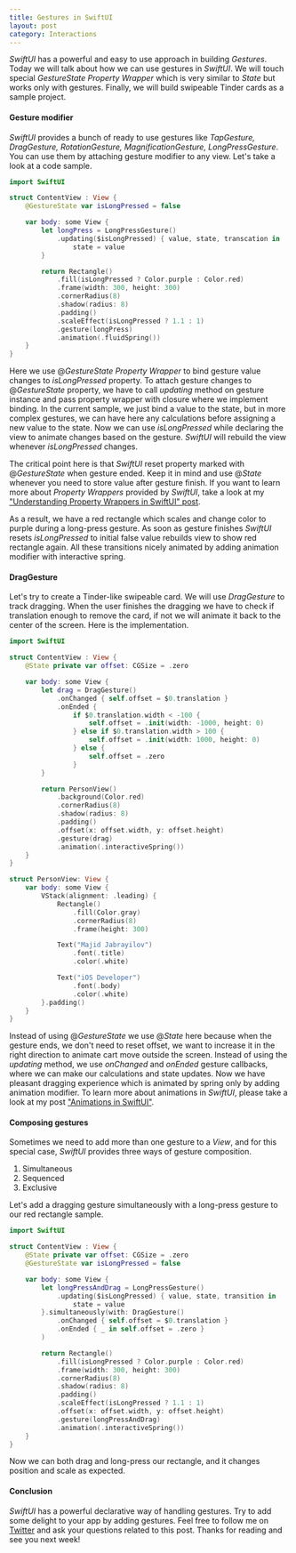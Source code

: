 ```yaml
---
title: Gestures in SwiftUI
layout: post
category: Interactions
---
```


*SwiftUI* has a powerful and easy to use approach in building *Gestures*. Today we will talk about how we can use gestures in *SwiftUI*. We will touch special *GestureState Property Wrapper* which is very similar to *State* but works only with gestures. Finally, we will build swipeable Tinder cards as a sample project.

#### Gesture modifier
*SwiftUI* provides a bunch of ready to use gestures like *TapGesture, DragGesture, RotationGesture, MagnificationGesture, LongPressGesture*. You can use them by attaching gesture modifier to any view. Let's take a look at a code sample. 

```swift
import SwiftUI

struct ContentView : View {
    @GestureState var isLongPressed = false

    var body: some View {
        let longPress = LongPressGesture()
            .updating($isLongPressed) { value, state, transcation in
                state = value
        }

        return Rectangle()
            .fill(isLongPressed ? Color.purple : Color.red)
            .frame(width: 300, height: 300)
            .cornerRadius(8)
            .shadow(radius: 8)
            .padding()
            .scaleEffect(isLongPressed ? 1.1 : 1)
            .gesture(longPress)
            .animation(.fluidSpring())
    }
}
```

Here we use @*GestureState Property Wrapper* to bind gesture value changes to *isLongPressed* property. To attach gesture changes to @*GestureState* property, we have to call *updating* method on gesture instance and pass property wrapper with closure where we implement binding. In the current sample, we just bind a value to the state, but in more complex gestures, we can have here any calculations before assigning a new value to the state. Now we can use *isLongPressed* while declaring the view to animate changes based on the gesture. *SwiftUI* will rebuild the view whenever *isLongPressed* changes.

The critical point here is that *SwiftUI* reset property marked with @*GestureState* when gesture ended. Keep it in mind and use @*State* whenever you need to store value after gesture finish. If you want to learn more about *Property Wrappers* provided by *SwiftUI*, take a look at my ["Understanding Property Wrappers in SwiftUI" post](/2019/06/12/understanding-property-wrappers-in-swiftui/).

As a result, we have a red rectangle which scales and change color to purple during a long-press gesture. As soon as gesture finishes *SwiftUI* resets *isLongPressed* to initial false value rebuilds view to show red rectangle again. All these transitions nicely animated by adding animation modifier with interactive spring.

#### DragGesture
Let's try to create a Tinder-like swipeable card. We will use *DragGesture* to track dragging. When the user finishes the dragging we have to check if translation enough to remove the card, if not we will animate it back to the center of the screen. Here is the implementation.

```swift
import SwiftUI

struct ContentView : View {
    @State private var offset: CGSize = .zero

    var body: some View {
        let drag = DragGesture()
            .onChanged { self.offset = $0.translation }
            .onEnded {
                if $0.translation.width < -100 {
                    self.offset = .init(width: -1000, height: 0)
                } else if $0.translation.width > 100 {
                    self.offset = .init(width: 1000, height: 0)
                } else {
                    self.offset = .zero
                }
        }

        return PersonView()
            .background(Color.red)
            .cornerRadius(8)
            .shadow(radius: 8)
            .padding()
            .offset(x: offset.width, y: offset.height)
            .gesture(drag)
            .animation(.interactiveSpring())
    }
}

struct PersonView: View {
    var body: some View {
        VStack(alignment: .leading) {
            Rectangle()
                .fill(Color.gray)
                .cornerRadius(8)
                .frame(height: 300)

            Text("Majid Jabrayilov")
                .font(.title)
                .color(.white)

            Text("iOS Developer")
                .font(.body)
                .color(.white)
        }.padding()
    }
}
```

Instead of using @*GestureState* we use @*State* here because when the gesture ends, we don't need to reset offset, we want to increase it in the right direction to animate cart move outside the screen. Instead of using the *updating* method, we use *onChanged* and *onEnded* gesture callbacks, where we can make our calculations and state updates. Now we have pleasant dragging experience which is animated by spring only by adding animation modifier. To learn more about animations in *SwiftUI*, please take a look at my post ["Animations in SwiftUI"](/2019/06/26/animations-in-swiftui/).

#### Composing gestures
Sometimes we need to add more than one gesture to a *View*, and for this special case, *SwiftUI* provides three ways of gesture composition.

1. Simultaneous
2. Sequenced
3. Exclusive

Let's add a dragging gesture simultaneously with a long-press gesture to our red rectangle sample.

```swift
import SwiftUI

struct ContentView : View {
    @State private var offset: CGSize = .zero
    @GestureState var isLongPressed = false

    var body: some View {
        let longPressAndDrag = LongPressGesture()
            .updating($isLongPressed) { value, state, transition in
                state = value
        }.simultaneously(with: DragGesture()
            .onChanged { self.offset = $0.translation }
            .onEnded { _ in self.offset = .zero }
        )

        return Rectangle()
            .fill(isLongPressed ? Color.purple : Color.red)
            .frame(width: 300, height: 300)
            .cornerRadius(8)
            .shadow(radius: 8)
            .padding()
            .scaleEffect(isLongPressed ? 1.1 : 1)
            .offset(x: offset.width, y: offset.height)
            .gesture(longPressAndDrag)
            .animation(.interactiveSpring())
    }
}
```

Now we can both drag and long-press our rectangle, and it changes position and scale as expected.

#### Conclusion
*SwiftUI* has a powerful declarative way of handling gestures. Try to add some delight to your app by adding gestures. Feel free to follow me on [Twitter](https://twitter.com/mecid) and ask your questions related to this post. Thanks for reading and see you next week!  